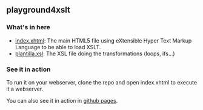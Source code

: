 

## playground4xslt

### What's in here

* [index.xhtml](index.xhtml): The main HTML5 file using eXtensible Hyper Text Markup Language to be able to load XSLT.
* [plantilla.xsl](plantilla.xsl): The XSL file doing the transformations (loops, ifs...)

### See it in action

To run it on your webserver, clone the repo and open index.xhtml to execute it a webserver.

You can also see it in action in [github pages](https://jrosell.github.io/playground4xslt/index.xhtml).